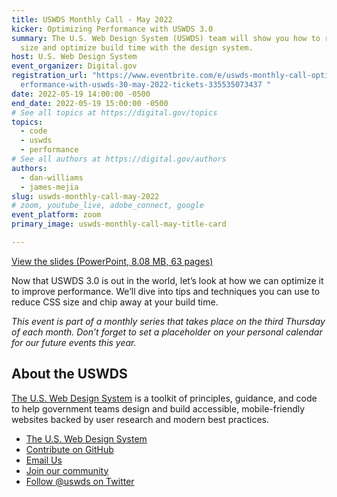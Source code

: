 ```yaml
---
title: USWDS Monthly Call - May 2022
kicker: Optimizing Performance with USWDS 3.0
summary: The U.S. Web Design System (USWDS) team will show you how to reduce CSS
  size and optimize build time with the design system.
host: U.S. Web Design System
event_organizer: Digital.gov
registration_url: "https://www.eventbrite.com/e/uswds-monthly-call-optimizing-p\
  erformance-with-uswds-30-may-2022-tickets-335535073437 "
date: 2022-05-19 14:00:00 -0500
end_date: 2022-05-19 15:00:00 -0500
# See all topics at https://digital.gov/topics
topics:
  - code
  - uswds
  - performance
# See all authors at https://digital.gov/authors
authors:
  - dan-williams
  - james-mejia
slug: uswds-monthly-call-may-2022
# zoom, youtube_live, adobe_connect, google
event_platform: zoom
primary_image: uswds-monthly-call-may-title-card

---
```


[View the slides (PowerPoint, 8.08 MB, 63 pages)](https://digital.gov/files/uswds-monthly-call-may-2022.pptx)

Now that USWDS 3.0 is out in the world, let’s look at how we can optimize it to improve performance. We’ll dive into tips and techniques you can use to reduce CSS size and chip away at your build time.

*This event is part of a monthly series that takes place on the third Thursday of each month. Don’t forget to set a placeholder on your personal calendar for our future events this year.*

## About the USWDS

[The U.S. Web Design System](https://designsystem.digital.gov/) is a toolkit of principles, guidance, and code to help government teams design and build accessible, mobile-friendly websites backed by user research and modern best practices.

* [The U.S. Web Design System](https://designsystem.digital.gov/)
* [Contribute on GitHub](https://github.com/uswds/uswds/issues)
* [Email Us](mailto:uswds@support.digitalgov.gov)
* [Join our community](https://digital.gov/communities/uswds/)
* [Follow @uswds on Twitter](https://twitter.com/uswds)
